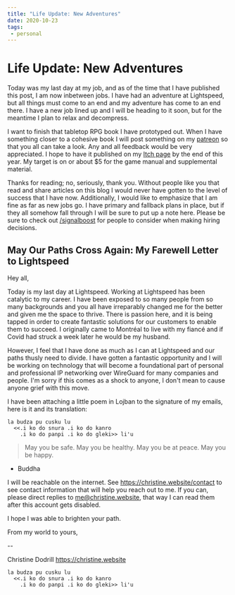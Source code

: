 ```yaml
---
title: "Life Update: New Adventures"
date: 2020-10-23
tags:
 - personal
---
```


# Life Update: New Adventures

Today was my last day at my job, and as of the time that I have published this
post, I am now inbetween jobs. I have had an adventure at Lightspeed, but all
things must come to an end and my adventure has come to an end there. I have a
new job lined up and I will be heading to it soon, but for the meantime I plan
to relax and decompress.

I want to finish that tabletop RPG book I have prototyped out. When I have
something closer to a cohesive book I will post something on my
[patreon](https://www.patreon.com/cadey) so that you all can take a look. Any
and all feedback would be very appreciated. I hope to have it published on my
[Itch page](https://withinstudios.itch.io/) by the end of this year. My target
is on or about $5 for the game manual and supplemental material.

Thanks for reading; no, seriously, thank you. Without people like you that
read and share articles on this blog I would never have gotten to the level of
success that I have now. Additionally, I would like to emphasize that I am fine
as far as new jobs go. I have primary and fallback plans in place, but if they
all somehow fall through I will be sure to put up a note here. Please be sure to
check out [/signalboost](/signalboost) for people to consider when making hiring
decisions.

## May Our Paths Cross Again: My Farewell Letter to Lightspeed

Hey all,

Today is my last day at Lightspeed. Working at Lightspeed has been catalytic to
my career. I have been exposed to so many people from so many backgrounds and
you all have irreparably changed me for the better and given me the space to
thrive. There is passion here, and it is being tapped in order to create
fantastic solutions for our customers to enable them to succeed. I originally
came to Montréal to live with my fiancé and if Covid had struck a week later he
would be my husband.

However, I feel that I have done as much as I can at Lightspeed and our paths
thusly need to divide. I have gotten a fantastic opportunity and I will be
working on technology that will become a foundational part of personal and
professional IP networking over WireGuard for many companies and people. I'm
sorry if this comes as a shock to anyone, I don't mean to cause anyone grief
with this move.

I have been attaching a little poem in Lojban to the signature of my emails,
here is it and its translation:

```
la budza pu cusku lu
  <<.i ko do snura .i ko do kanro
    .i ko do panpi .i ko do gleki>> li'u
```

> May you be safe. May you be healthy. 
> May you be at peace. May you be happy.
- Buddha

I will be reachable on the internet. See https://christine.website/contact to
see contact information that will help you reach out to me. If you can, please
direct replies to me@christine.website, that way I can read them after this
account gets disabled.

I hope I was able to brighten your path.

From my world to yours,

--

Christine Dodrill
https://christine.website

```
la budza pu cusku lu
  <<.i ko do snura .i ko do kanro
    .i ko do panpi .i ko do gleki>> li'u
```
